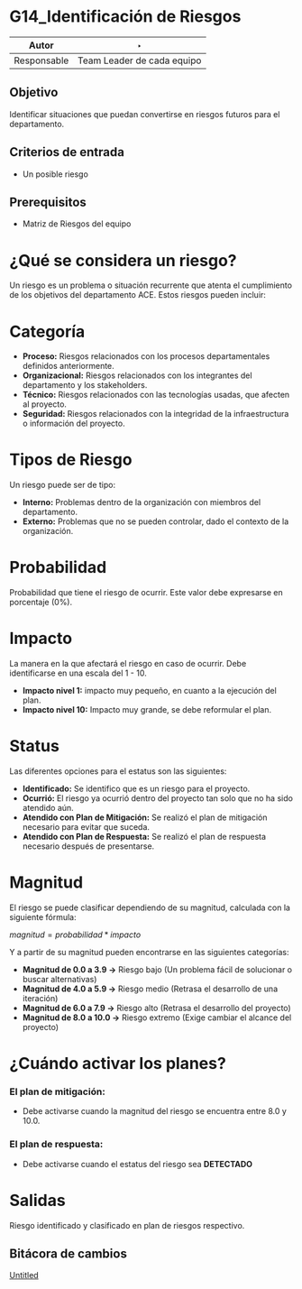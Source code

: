 # G14_Identificación de Riesgos

| Autor | ‣  |
| --- | --- |
| Responsable | Team Leader de cada equipo |

## Objetivo

Identificar situaciones que puedan convertirse en riesgos futuros para el departamento.

## **Criterios de entrada**

- Un posible riesgo

## Prerequisitos

- Matriz de Riesgos del equipo

# ¿Qué se considera un riesgo?

Un riesgo es un problema o situación recurrente que atenta el cumplimiento de los objetivos del departamento ACE. Estos riesgos pueden incluir:

# Categoría

- **Proceso:** Riesgos relacionados con los procesos departamentales definidos anteriormente.
- **Organizacional:** Riesgos relacionados con los integrantes del departamento y los stakeholders.
- **Técnico:** Riesgos relacionados con las tecnologías usadas, que afecten al proyecto.
- **Seguridad:** Riesgos relacionados con la integridad de la infraestructura o información del proyecto.

# Tipos de Riesgo

Un riesgo puede ser de tipo:

- **Interno:** Problemas dentro de la organización con miembros del departamento.
- **Externo:** Problemas que no se pueden controlar, dado el contexto de la organización.

# Probabilidad

Probabilidad que tiene el riesgo de ocurrir. Este valor debe expresarse en porcentaje (0%).

# Impacto

La manera en la que afectará el riesgo en caso de ocurrir. Debe identificarse en una escala del 1 - 10.

- **Impacto nivel 1:** impacto muy pequeño, en cuanto a la ejecución del plan.
- **Impacto nivel 10:** Impacto muy grande, se debe reformular el plan.

# Status

Las diferentes opciones para el estatus son las siguientes:

- **Identificado:** Se identifico que es un riesgo para el proyecto.
- **Ocurrió:** El riesgo ya ocurrió dentro del proyecto tan solo que no ha sido atendido aún.
- **Atendido con Plan de Mitigación:** Se realizó el plan de mitigación necesario para evitar que suceda.
- **Atendido con Plan de Respuesta:**  Se realizó el plan de respuesta necesario después de presentarse.

# Magnitud

El riesgo se puede clasificar dependiendo de su magnitud, calculada con la siguiente fórmula:

$magnitud = probabilidad * impacto$

Y a partir de su magnitud pueden encontrarse en las siguientes categorías:

- **Magnitud de 0.0 a 3.9 →** Riesgo bajo (Un problema fácil de solucionar o buscar alternativas)
- **Magnitud de 4.0 a 5.9 →** Riesgo medio (Retrasa el desarrollo de una iteración)
- **Magnitud de 6.0 a 7.9 →** Riesgo alto (Retrasa el desarrollo del proyecto)
- **Magnitud de 8.0 a 10.0 →** Riesgo extremo (Exige cambiar el alcance del proyecto)

# ¿Cuándo activar los planes?

### **El plan de mitigación:**

- Debe activarse cuando la magnitud del riesgo se encuentra entre 8.0 y 10.0.

### **El plan de respuesta:**

- Debe activarse cuando el estatus del riesgo sea **DETECTADO**

# Salidas

Riesgo identificado y clasificado en plan de riesgos respectivo.

## Bitácora de cambios

[Untitled](G14_Identificacio%CC%81n%20de%20Riesgos%20768277ee6a8042a4abd8023ebf31dd10/Untitled%20Database%200fd19f3eb4614b2e8da7c216b6442580.csv)